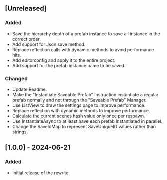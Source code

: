 ﻿## [Unreleased]

### Added

- Save the hierarchy depth of a prefab instance to save all instance in the correct order.
- Add support for Json save method.
- Replace reflection calls with dynamic methods to avoid performance hits.
- Add editorconfig and apply it to the entire project.
- Add support for the prefab instance name to be saved.

### Changed

- Update Readme.
- Make the "Instantiate Saveable Prefab" Instruction instantiate a regular prefab normally and not through the "Saveable
  Prefab" Manager.
- Use ListView to draw the settings page to improve performance.
- Replace reflection with dynamic methods to improve performance.
- Calculate the current scenes hash value only once per respawn.
- Use InstantiateAsync to at least have each prefab instantiated in parallel.
- Change the SaveIdMap to represent SaveUniqueID values rather than strings.

## [1.0.0] - 2024-06-21

### Added

- Initial release of the rewrite.
